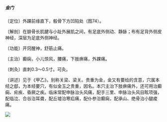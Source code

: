 ##### 金门

〔定位〕外踝前缘直下，骰骨下方凹陷处（图74）。

〔解剖〕在腓骨长肌腱与小趾外展肌之间，有足底外侧动、静脉；布有足背外侧皮神经，深层为足底外侧神经。

〔功能〕开窍醒神，舒筋止痛。

〔主治）癫痫，小儿惊风，腰痛，下肢痹痛，外踝痛。

〔刺灸〕直刺0.3〜0.5寸。可灸。

〔讲述〕见于《甲乙》。别称关梁、梁关。贵重为金，金又有要给的含意，穴属本经之郄，为本经要穴，有似金玉之贵重，因名。本穴主治下肢痹痛外，还可用治癫痫、疟疾、昏厥之疾。临床常配申脉治头风痛，配手三里、申脉治头风目眩项强，配临泣、合谷治耳聋，配丘墟治寒疝痛，配仆参治癫痫，配承山、绝骨治小腿痠痛。

![](./img/图74.jpg)
